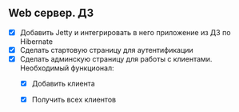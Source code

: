 ## Web сервер. ДЗ 

- [x] Добавить Jetty и интегрировать в него приложение из ДЗ по Hibernate
- [x] Сделать стартовую страницу для аутентификации
- [x] Сделать админскую страницу для работы с клиентами. Необходимый функционал: 
  - [x] Добавить клиента
  - [x] Получить всех клиентов

